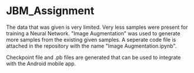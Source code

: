 # JBM_Assignment

The data that was given is very limited. Very less samples were present for training a Neural Network.
"Image Augmentation" was used to generate more samples from the existing given samples.
A seperate code file is attached in the repository with the name "Image Augmentation.ipynb".

Checkpoint file and .pb files are generated that can be used to integrate with the Android mobile app.
